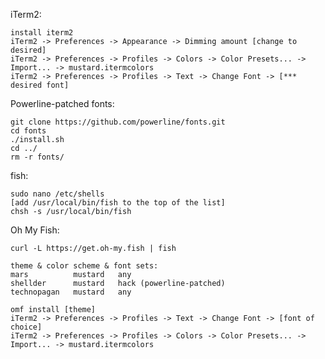 iTerm2:

    install iterm2
    iTerm2 -> Preferences -> Appearance -> Dimming amount [change to desired]
    iTerm2 -> Preferences -> Profiles -> Colors -> Color Presets... -> Import... -> mustard.itermcolors
    iTerm2 -> Preferences -> Profiles -> Text -> Change Font -> [*** desired font]

Powerline-patched fonts:

    git clone https://github.com/powerline/fonts.git
    cd fonts
    ./install.sh
    cd ../
    rm -r fonts/

fish:

    sudo nano /etc/shells
    [add /usr/local/bin/fish to the top of the list]
    chsh -s /usr/local/bin/fish

Oh My Fish:

    curl -L https://get.oh-my.fish | fish

    theme & color scheme & font sets:
    mars          mustard   any
    shellder      mustard   hack (powerline-patched)
    technopagan   mustard   any

    omf install [theme]
    iTerm2 -> Preferences -> Profiles -> Text -> Change Font -> [font of choice]
    iTerm2 -> Preferences -> Profiles -> Colors -> Color Presets... -> Import... -> mustard.itermcolors
